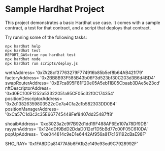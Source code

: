 # Sample Hardhat Project

This project demonstrates a basic Hardhat use case. It comes with a sample contract, a test for that contract, and a script that deploys that contract.

Try running some of the following tasks:

```shell
npx hardhat help
npx hardhat test
REPORT_GAS=true npx hardhat test
npx hardhat node
npx hardhat run scripts/deploy.js
```

wethAddress= '0x7A28cf37763279F774916b85b5ef8b64AB421f79'
factoryAddress= '0x2BB8B93F585B43b06F3d523bf30C203d3B6d4BD4'
swapRouterAddress= '0xB7ca895F81F20e05A5eb11B05Cbaab3DAe5e23cd'
nftDescriptorAddress= '0xd0EC100F1252a53322051a95CF05c32f0C174354'
positionDescriptorAddress= '0x2d13826359803522cCe7a4Cfa2c1b582303DD0B4'
positionManagerAddress= '0xCa57C1d3c2c35E667745448Fef8407dd25487ff8'

shoaibAddress= '0xc3023a2c9f7B92d1dd19F488AF6Ee107a78Df9DB'
rayyanAddrss= '0x124dDf9BdD2DdaD012ef1D5bBd77c00F05C610DA'
popUpAddress= '0xe044814c9eD1e6442Af956a817c161192cBaE98F'

SHO_RAY= '0x1FA8DDa81477A5b6FA1b2e149e93ed9C7928992F'
